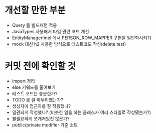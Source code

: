 # 개선할 만한 부분

- Query 들 빌드패턴 적용
- JavaTypes 사용해서 타입 관련 코드 개선
- EntityManagerImpl 에서 PERSON_ROW_MAPPER 구현을 일반화시키기
- mock 대신 h2 사용한 방식으로 테스트코드 작성(delete test)

# 커밋 전에 확인할 것

* import 정리
* else 키워드를 줄여보기
* 테스트 코드는 충분한가?
* TODO 를 잘 마무리했는가?
* 생성자에 접근자를 잘 적용했나?
* 일관되게 작성했나? (비슷한 일을 하는 클래스가 여러 스타일로 작성됐는가?)
* 불필요하게 쪼개져있진 않은가?
* public/private modifier 기준 소트
